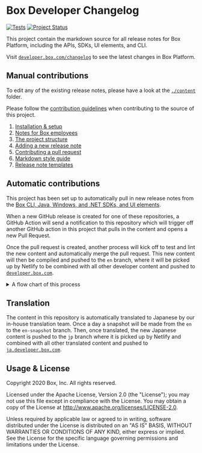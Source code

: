 # Box Developer Changelog

[![Tests][cibadge]][cilink]
[![Project Status][opensource_img]][opensource]

This project contain the markdown source for all release notes for Box Platform,
including the APIs, SDKs, UI elements, and CLI.

Visit [`developer.box.com/changelog`][boxdev] to see the latest changes in Box
Platform.

## Manual contributions

To edit any of the existing release notes, please have a look at the
[`./content`](./content) folder.

Please follow the [contribution guidelines](./CONTRIBUTING.md) when contributing
to the source of this project.

1. [Installation & setup](./docs/index.md)
1. [Notes for Box employees](./docs/boxers.md)
1. [The project structure](./docs/structure.md)
1. [Adding a new release note](./docs/add-release-note.md)
1. [Contributing a pull request](./docs/pull-request.md)
1. [Markdown style guide](./docs/markdown.md)
1. [Release note templates](./docs/templates.md)

## Automatic contributions

This project has been set up to automatically pull in new release notes from the
[Box CLI, Java, Windows, and .NET SDKs, and UI
elements](https://github.com/box/sdks).

When a new GitHub release is created for one of these repositories, a GitHub
Action will send a notification to this repository which will trigger off
another GitHub action in this project that pulls in the content and opens a new
Pull Request.

Once the pull request is created, another process will kick off to test and lint
the new content and automatically merge the pull request. This new content will
then be compiled and pushed to the `en` branch, where it will be picked up by
Netlify to be combined with all other developer content and pushed to
[`developer.box.com`](https://developer.box.com).

<details>
  <summary>A flow chart of this process</summary>
  
  ![Flow chart of new releases](./docs/flowchart.svg)

</details>

## Translation

The content in this repository is automatically translated to Japanese by our
in-house translation team. Once a day a snapshot will be made from the `en` to
the `en-snapshot` branch. Then, once translated, the new Japanese content is
pushed to the `jp` branch where it is picked up by Netlify and combined with all
other translated content and pushed to
[`ja.developer.box.com`](https://ja.developer.box.com).

## Usage & License

Copyright 2020 Box, Inc. All rights reserved.

Licensed under the Apache License, Version 2.0 (the "License"); you may not use
this file except in compliance with the License. You may obtain a copy of the
License at <http://www.apache.org/licenses/LICENSE-2.0>.

Unless required by applicable law or agreed to in writing, software distributed
under the License is distributed on an "AS IS" BASIS, WITHOUT WARRANTIES OR
CONDITIONS OF ANY KIND, either express or implied. See the License for the
specific language governing permissions and limitations under the License.

[license]: LICENSE
[contrib]: CONTRIBUTING.md
[boxdev]: https://developer.box.com/changelog
[opensource]: http://opensource.box.com/badges
[cibadge]: https://github.com/box/box-developer-changelog/workflows/Tests/badge.svg
[cilink]: https://github.com/box/box-developer-changelog/actions?query=workflow%3ATests

[opensource_img]: https://opensource.box.com/badges/active.svg
